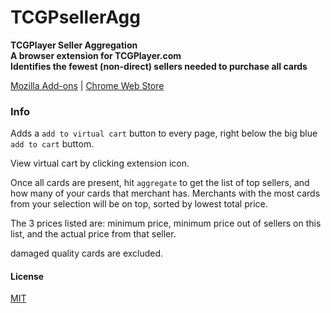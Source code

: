 # TCGPsellerAgg
__TCGPlayer Seller Aggregation__\
__A browser extension for TCGPlayer.com__\
__Identifies the fewest (non-direct) sellers needed to purchase all cards__

[Mozilla Add-ons](https://addons.mozilla.org/en-US/firefox/addon/tcgpselleragg/) | [Chrome Web Store](https://chromewebstore.google.com/detail/tcgplayer-seller-aggregat/aknigfoobklbelaabeplhkcainaledjp)

### Info

Adds a `add to virtual cart` button to every page, right below the big blue `add to cart` buttom.

View virtual cart by clicking extension icon.

Once all cards are present, hit `aggregate` to get the list of top sellers, and how many of your cards that merchant has. Merchants with the most cards from your selection will be on top, sorted by lowest total price.

The 3 prices listed are: minimum price, minimum price out of sellers on this list, and the actual price from that seller.

damaged quality cards are excluded.

#### License
[MIT](LICENSE)
